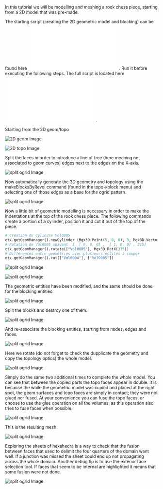 In this tutorial we will be modelling and meshing a rook chess piece, starting from a 2D model that was pre-made.


The starting script (creating the 2D geometric model and blocking) can be found here ![2D modeling](rook2d.py). Run it before executing the following steps.
The full script is located here ![whole script](rook_whole.py).

Starting from the 2D geom/topo 

![2D geom Image](figures/2d_geom.png)

![2D topo Image](figures/2d_topo.png)

Split the faces in order to introduce a line of free (here meaning not associated to geom curves) edges next to the edges on the X-axis.

![split ogrid Image](figures/split_ogrid.png)

Now automatically generate the 3D geometry and topology using the makeBlocksByRevol command (found in the topo->block menu) and selecting one of those edges as a base for the ogrid pattern.

![split ogrid Image](figures/revol.png)


Now a little bit of geometric modelling is necessary in order to make the indentations at the top of the rook chess piece. The following commands create a portion of a cylinder, position it and cut it out of the top of the piece.
```python
# Création du cylindre Vol0005
ctx.getGeomManager().newCylinder (Mgx3D.Point(5, 0, 0), 3, Mgx3D.Vector(1, 0, 0), 4.500000e+01)
# Rotation de Vol0005 suivant  [  [ 0, 0, 0] ,  [ 1, 0, 0] , 315] 
ctx.getGeomManager().rotate(["Vol0005"], Mgx3D.RotX(315))
# Différences entre géométries avec plusieurs entités à couper
ctx.getGeomManager().cut(["Vol0004"], ["Vol0005"])
```

![split ogrid Image](figures/cyl_to_cut.png)

![split ogrid Image](figures/after_cut.png)

The geometric entities have been modified, and the same should be done for the blocking entities.

![split ogrid Image](figures/after_cut_topo.png)

Split the blocks and destroy one of them.

![split ogrid Image](figures/after_cut_destroy.png)

And re-associate the blocking entities, starting from nodes, edges and faces.

![split ogrid Image](figures/after_cut_assoc.png)

Here we rotate (do not forget to check the dupplicate the geometry and copy the topology optios) the whole model.

![split ogrid Image](figures/copy_rot.png)

Simply do the same two additional times to complete the whole model. You can see that between the copied parts the topo faces appear in double. It is because the while the geometric model was copied and placed at the right spot, the geom surfaces and topo faces are simply in contact; they were not glued nor fused. At your convenience you can fuse the topo faces, or choose to use the glue operation on all the volumes, as this operation also tries to fuse faces when possible. 

![split ogrid Image](figures/need_to_glue.png)

This is the resulting mesh.

![split ogrid Image](figures/mesh.png)

Exploring the sheets of hexahedra is a way to check that the fusion between faces that used to delimit the four quarters of the domain went well. If a junction was missed the sheet could end up not propagating across the whole domain. Another debug tip is to use the exterior face selection tool. If faces that seem to be internal are highlighted it means that some fusion were not done.

![split ogrid Image](figures/sheet.png)

